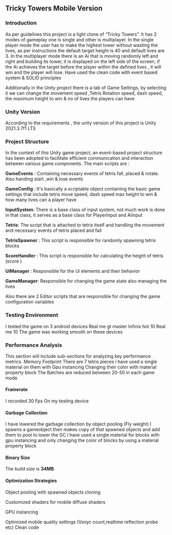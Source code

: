 
## Tricky Towers Mobile Version

### Introduction
As per guidelines this project is a light clone of “Tricky Towers”. It has 2 modes of gameplay one is single and other is multiplayer. In the single player mode the user has to make the highest tower without wasting the lives, as per instructions  the default target height is 40 and default lives are 3. In the multiplayer mode there is an Ai that is moving randomly left and right and building its tower, it is displayed on the left side of the screen, if the Ai achieves the target before the player within the defined lives , it will win and the player will lose. Have used the clean code with event based system &  SOLID principles 

Additionally in the Unity project there is a tab of Game Settings, by selecting it we can change the movement speed ,Tetris Rotation speed, dash speed, the maximum height to win & no of lives the players can have 


### Unity Version
According to the requirements , the unity version of this project is Unity 2021.3.7f1 LTS
### Project Structure
In the context of this Unity game project, an event-based project structure has been adopted to facilitate efficient communication and interaction between various game components. The main scripts are :

**GameEvents**  : Containing necessary events of tetris fall, placed & rotate. Also handing start ,win & lose events 

**GameConfig** : It's basically a scriptable object containing the basic game settings that include tetris move speed, dash speed max height to win & how many lives can a player have 

**InputSystem**: There is a base class of input system, not much work is done in that class, it serves as a base class for PlayerInput and AiInput 

**Tetris**: The script that is attached to tetris itself and handling the movement and necessary events of tetris placed and fall 

**TetrisSpawner** : This script is responsible for randomly spawning tetris blocks 

**ScoreHandler** : This script is responsible for calculating the height of tetris (score )

**UiManager** : Responsible for the Ui elements and their behavior 

**GameManager**: Responsible for changing the game state also managing the lives 

Also there are 2 Editor scripts that are responsible for changing the game configuration variables

### Testing Environment
I tested the game on 3 android devices 
Real me gt master 
Infinix hot 10
Real me 10
The game was working smooth on these devices


### Performance Analysis
This section will include sub-sections for analyzing key performance metrics.
Memory Footprint
There are 7 tetris pieces i have used a single material on them with Gpu instancing 
Changing their color with material property block 
The Batches are reduced between 20-50 in each game mode 



#### Framerate
I recorded 30 Fps On my testing device 


#### Garbage Collection
I have lowered the garbage collection by object pooling (Fly weight)
I spawns a gameobject then makes copy of that spawned objects and add them to pool to lower the GC
I have used a single material for blocks with gpu instancing and only changing the color of blocks by using a material property block

#### Binary Size
The build size is **34MB**

#### Optimization Strategies
Object pooling with spawned objects cloning 

Customized shaders for mobile diffuse shaders

GPU instancing 

Optimized mobile quality settings (Vsnyc count,realtime reflection probe  etc)
Clean code 

